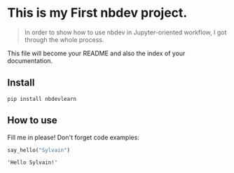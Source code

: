 # This is my First nbdev project.
> In order to show how to use nbdev in Jupyter-oriented workflow, I got through the whole process.


This file will become your README and also the index of your documentation.

## Install

`pip install nbdevlearn`

## How to use

Fill me in please! Don't forget code examples:

```python
say_hello("Sylvain")
```




    'Hello Sylvain!'


